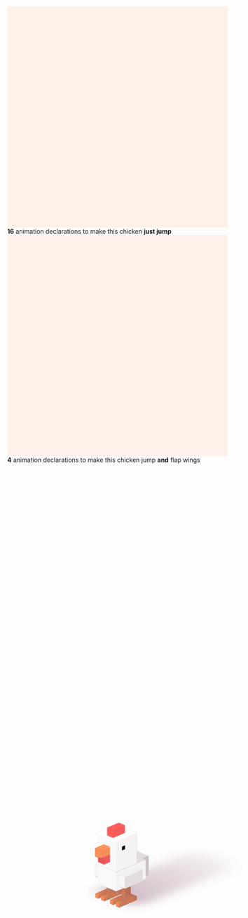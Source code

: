 <div class="example-grid">
<div class="example example4 example4-1">
  <div class="example__view">
    <div class="chicken">
      <!-- head	 -->
      <div class="cube chicken__head">
        <div>
          <div class="shadow"></div>
        </div>
        <div class="shadow"></div>
      </div>
      <div class="cube chicken__beak">
        <div></div>
      </div>
      <div class="cube chicken__wattle">
        <div></div>
        <div class="shadow"></div>
      </div>
      <div class="cube chicken__comb">
        <div></div>
      </div>
      <!-- body	 -->
      <div class="cube chicken__body">
        <div></div>
      </div>
      <div class="cube chicken__tail">
        <div></div>
      </div>
      <div class="cube chicken__wing chicken__wing-left">
        <div></div>
      </div>
      <div class="cube chicken__wing chicken__wing-right">
        <div></div>
      </div>
      <!-- legs	 -->
      <div class="cube chicken__knee chicken__knee-right">
        <div></div>
      </div>
      <div class="cube chicken__knee chicken__knee-left">
        <div></div>
      </div>
      <div class="cube chicken__foot chicken__foot-right">
        <div></div>
      </div>
      <div class="cube chicken__foot chicken__foot-left">
        <div></div>
      </div>
      <div class="cube chicken__finger chicken__finger-one">
        <div>
          <div class="shadow"></div>
        </div>
      </div>
      <div class="cube chicken__finger chicken__finger-two">
        <div>
          <div class="shadow"></div>
        </div>
      </div>
      <div class="cube chicken__finger chicken__finger-three">
        <div>
          <div class="shadow"></div>
        </div>
      </div>
      <div class="cube chicken__finger chicken__finger-four">
        <div>
          <div class="shadow"></div>
        </div>
      </div>
      <!-- shadow	-->
      <div class="chicken__shadow"></div>
    </div>
  </div>
  <div class="example__code"><strong>16</strong> animation declarations to make this chicken <strong>just jump</strong></div>
</div>
<div class="example example4 example4-2">
  <div class="example__view">
    <div class="chicken">
      <!-- body	 -->
      <div class="cube chicken__body">
        <div></div>
        <!-- head	 -->
        <div class="cube chicken__head">
          <div>
            <div class="shadow"></div>
          </div>
          <div class="shadow"></div>
          <div class="cube chicken__beak">
            <div></div>
            <div class="cube chicken__wattle">
              <div></div>
              <div class="shadow"></div>
            </div>
          </div>
          <div class="cube chicken__comb">
            <div></div>
          </div>
        </div>
        <div class="cube chicken__tail">
          <div></div>
        </div>
        <div class="cube chicken__wing chicken__wing-left">
          <div></div>
        </div>
        <div class="cube chicken__wing chicken__wing-right">
          <div></div>
        </div>
      </div>
      <!-- legs	 -->
      <div class="cube chicken__knee chicken__knee-right">
        <div></div>
        <div class="cube chicken__foot chicken__foot-right">
          <div></div>
          <div class="cube chicken__finger chicken__finger-one">
            <div>
              <div class="shadow"></div>
            </div>
          </div>
          <div class="cube chicken__finger chicken__finger-two">
            <div>
              <div class="shadow"></div>
            </div>
          </div>
        </div>
      </div>
      <div class="cube chicken__knee chicken__knee-left">
        <div></div>
        <div class="cube chicken__foot chicken__foot-left">
          <div></div>
          <div class="cube chicken__finger chicken__finger-one">
            <div>
              <div class="shadow"></div>
            </div>
          </div>
          <div class="cube chicken__finger chicken__finger-two">
            <div>
              <div class="shadow"></div>
            </div>
          </div>
        </div>
      </div>
      <!-- shadow	-->
      <div class="chicken__shadow"></div>
    </div>
  </div>
  <div class="example__code"><strong>4</strong> animation declarations to make this chicken jump <strong>and</strong> flap wings</div>
</div>
</div>

<style>
  .example4 .example__view {
    aspect-ratio: 1;
    background-color: #fff0ea;
  }

  .example4 .chicken, .example4 .chicken *, .example4 .chicken *::before, .example4 .chicken *::after {
    content: '';
    position: absolute;
    transform-style: preserve-3d;
    transform-origin: top left;
  }

  .example4 .chicken {
    --red: #FF5E5B;
    --white: #FFFFFF;
    --orange: #ff945b;
    --light: #FFF4CD;
    --shadow: color-mix(in srgb, #c07d9e, #000000 50%);

    font-size: min(1vw, 1vh);
    top: 50%; left: 50%;

    transform-origin: 3em 2em;
    transform: translate(-2em, -2em) rotateX(65deg) rotateZ(45deg);
  }



  /* basic smart cube */
  .example4 .cube {
    width: var(--x); height: var(--y);
    background-color: color-mix(in srgb, var(--color) 50%, #333333);
  }
  .example4 .cube::before {
    width: 100%; height: var(--z);
    background-color: color-mix(in srgb, var(--color) 70%, #333333);
    transform-origin: top center;
    rotate: x 90deg;
  }
  .example4 .cube::after {
    width: 100%; height: var(--z);
    background-color: color-mix(in srgb, var(--color) 90%, white);
    translate: 0 var(--y);
    transform-origin: top center;
    rotate: x 90deg;
  }
  .example4 .cube > div:nth-child(1) {
    width: 100%; height: 100%;
    background-color: var(--color);
    translate: 0 0 var(--z);
  }
  .example4 .cube > div:nth-child(1)::before {
    width: var(--z); height: 100%;
    background-color: color-mix(in srgb, var(--color) 90%, #333333);
    transform-origin: left center;
    rotate: y 90deg;
  }
  .example4 .cube > div:nth-child(1)::after {
    width: var(--z); height: 100%;
    background-color: color-mix(in srgb, var(--color) 90%, #333333);
    transform-origin: left center;
    rotate: y 90deg;
    translate: var(--x);
  }



  .example4 .chicken__head {
    --x: 6em; --y: 7em; --z: 8em;
    --color: var(--white);
  }
  .example4 .chicken__head > div::before,
  .example4 .chicken__head > div::after {
    background-image: linear-gradient(black, black);
    background-position: 2em 4em;
    background-size: 1em 1em;
    background-repeat: no-repeat;
  }
  .example4 .chicken__beak {
    --x: 2em; --y: 3em; --z: 2em;
    --color: var(--orange);
  }
  .example4 .chicken__wattle {
    --x: 2em; --y: 2em; --z: 2em;
    --color: var(--red);
  }
  .example4 .chicken__comb {
    --x: 2em; --y: 4em; --z: 2em;
    --color: var(--red);
  }
  .example4 .chicken__body {
    --x: 6em; --y: 10em; --z: 5em;
    --color: var(--white);
  }
  .example4 .chicken__tail {
    --x: 4em; --y: 2em; --z: 5em;
    --color: var(--white);
  }
  .example4 .chicken__wing {
    --x: 2em; --y: 6em; --z: 3em;
    --color: var(--white);
  }
  .example4 .chicken__knee {
    --x: 1em; --y: 1em; --z: 3em;
    --color: var(--orange);
  }
  .example4 .chicken__foot {
    --x: 3em; --y: 3em; --z: 1em;
    --color: var(--orange);
  }
  .example4 .chicken__finger {
    --x: 1em; --y: 2em; --z: 1em;
    --color: var(--orange);
  }



  /* COLORING */
  .example4 .chicken__head > div:nth-child(1),
  .example4 .chicken__comb > div:nth-child(1),
  .example4 .chicken__comb::after,
  .example4 .chicken__beak > div:nth-child(1) {
    background-color:  color-mix(in srgb, var(--color), var(--shadow) 0%) !important;
  }
  .example4 .chicken__head::after,
  .example4 .chicken__body::after,
  .example4 .chicken__beak::after {
    background-color:  color-mix(in srgb, var(--color), var(--shadow) 3%) !important;
  }
  .example4 .chicken__wing::after {
    background-color:  color-mix(in srgb, var(--color), var(--shadow) 5%) !important;
  }
  .example4 .chicken__head > div:nth-child(1)::before,
  .example4 .chicken__head > div:nth-child(1)::after,
  .example4 .chicken__body > div:nth-child(1)::before,
  .example4 .chicken__body > div:nth-child(1)::after,
  .example4 .chicken__comb > div:nth-child(1)::before,
  .example4 .chicken__comb > div:nth-child(1)::after,
  .example4 .chicken__beak > div:nth-child(1)::before,
  .example4 .chicken__beak > div:nth-child(1)::after,
  .example4 .chicken__finger::after {
    background-color:  color-mix(in srgb, var(--color), var(--shadow) 7%) !important;
  }
  .example4 .chicken__wing > div:nth-child(1),
  .example4 .chicken__wattle > div:nth-child(1)::before,
  .example4 .chicken__wattle > div:nth-child(1)::after {
    background-color:  color-mix(in srgb, var(--color), var(--shadow) 9%) !important;
  }
  .example4 .chicken__body > div:nth-child(1),
  .example4 .chicken__tail > div:nth-child(1),
  .example4 .chicken__wing > div:nth-child(1)::after,
  .example4 .chicken__wattle::after,
  .example4 .chicken__finger > div:nth-child(1) {
    background-color:  color-mix(in srgb, var(--color), var(--shadow) 18%) !important;
  }
  .example4 .chicken__body,
  .example4 .chicken__tail {
    background-color:  color-mix(in srgb, var(--color), var(--shadow) 28%) !important;
  }
  .example4 .chicken__finger > div:nth-child(1)::before,
  .example4 .chicken__finger > div:nth-child(1)::after,
  .example4 .chicken__foot > div:nth-child(1)::before,
  .example4 .chicken__foot > div:nth-child(1)::after,
  .example4 .chicken__knee::after,
  .example4 .chicken__tail > div:nth-child(1)::before,
  .example4 .chicken__tail > div:nth-child(1)::after,
  .example4 .chicken__head::before {
    background-color:  color-mix(in srgb, var(--color), var(--shadow) 32%) !important;
  }
  .example4 .chicken__foot > div:nth-child(1) {
    background-color:  color-mix(in srgb, var(--color), var(--shadow) 34%) !important;
  }
  .example4 .chicken__knee > div:nth-child(1)::before,
  .example4 .chicken__knee > div:nth-child(1)::after,
  .example4 .chicken__wing::before,
  .example4 .chicken__beak {
    background-color:  color-mix(in srgb, var(--color), var(--shadow) 42%) !important;
  }
  .example4 .chicken__foot::after,
  .example4 .chicken__wattle,
  .example4 .chicken__knee::before,
  .example4 .chicken__body::before {
    background-color:  color-mix(in srgb, var(--color), var(--shadow) 44%) !important;
  }
  .example4 .chicken__foot::before,
  .example4 .chicken__wing,
  .example4 .chicken__tail::before {
    background-color:  color-mix(in srgb, var(--color), var(--shadow) 52%) !important;
  }



  /*  shadows  */
  .example4 .chicken__shadow {
    width: 24em; height: 40em;
    transform: translateX(-50%) translateY(-34em) translateZ(-9em);
    filter: blur(2em);
  }
  .example4 .chicken__shadow::before {
    width: 100%; height: 100%;
    background: linear-gradient(0deg, color-mix(in srgb, color-mix(in srgb, #c07d9e, var(--shadow) 50%), transparent 75%), transparent);
    clip-path: polygon(12em 39em, 13em 39em, 13em 37em, 17em 37em, 17em 39em, 18em 39em, 21em 36.8em, 21.8em 34.2em, 21.8em 21.9em, 21.8em 21.9em, 22.6em 6.9em, 17.4em 4em, 13.3em 3.9em, 9em 7em, 8.5em 21.9em, 8.2em 34.3em, 9em 36.8em, 11em 39em);
  }
  .example4 .chicken__head > div .shadow {
    top: 0em; left: 2em;
    width: 2em; height: 2em;
    background: linear-gradient(0deg, color-mix(in srgb, color-mix(in srgb, #c07d9e, var(--shadow) 50%), transparent 85%), transparent);
  }
  .example4 .chicken__head > .shadow {
    top: 7.01em; left: 2em;
    width: 2em; height: 2.9em;
    background: linear-gradient(0deg, color-mix(in srgb, color-mix(in srgb, #c07d9e, var(--shadow) 50%), transparent 85%), transparent);
    rotate: x 90deg;
    translate: 0 0 -0.9em;
  }
  .example4 .chicken__wattle .shadow {
    top: 2.02em; left: 0em;
    width: 2em; height: 2em;
    background: linear-gradient(0deg, color-mix(in srgb, var(--shadow), transparent 80%), transparent 1.5em);
    rotate: x 90deg;
  }
  .example4 .chicken__finger > div .shadow {
    top: 0em; left: 0em;
    width: 1em; height: 1.3em;
    background: linear-gradient(180deg, color-mix(in srgb, var(--shadow), transparent 80%), transparent 1.5em);
  }


  /* example 1 */
  @property --e4-1 {
    syntax: "<number>";
    inherits: false;
    initial-value: 0;
  }
  .example4-1 .chicken__head {
    translate: 0em 0em calc(0em + var(--e4-1) * 1em);
    animation: example4-1 3s -.05s infinite;
  }
  @keyframes example4-1 {
    0%, 85%, 100% { --e4-1: 0; }
    20%, 80% { --e4-1: -1; }
    50%, 60% { --e4-1: 5; }
  }
  @keyframes example4-2 {
    0%, 20%, 80%, 100% { --e4-1: 0; }
    50%, 60% { --e4-1: 5; }
  }
  .example4-1 .chicken__beak {
    translate: 2em 7em calc(4em + var(--e4-1) * 1em);
    animation: example4-1 3s -.1s infinite;
  }
  .example4-1 .chicken__wattle {
    translate: 2em 7em calc(2em + var(--e4-1) * 1em);
    animation: example4-1 3s -.15s infinite;
  }
  .example4-1 .chicken__comb {
    translate: 2em 2em calc(8em + var(--e4-1) * 1em);
    animation: example4-1 3s -.1s infinite;
  }
  .example4-1 .chicken__body {
    translate: 0em -3em calc(-5em + var(--e4-1) * 1em);
    animation: example4-1 3s infinite;
  }
  .example4-1 .chicken__tail {
    translate: 1em -5em calc(-5em + var(--e4-1) * 1em);
    animation: example4-1 3s -.05s infinite;
  }
  .example4-1 .chicken__wing {
    animation: example4-1 3s -.05s infinite;
  }
  .example4-1 .chicken__wing-left {
    translate: -2em 0em calc(-4em + var(--e4-1) * 1em);
  }
  .example4-1 .chicken__wing-right {
    translate: 6em 0em calc(-4em + var(--e4-1) * 1em);
  }
  .example4-1 .chicken__knee {
    animation: example4-2 3s -.05s infinite;
  }
  .example4-1 .chicken__knee-right {
    translate: 5em 2em calc(-8em + var(--e4-1) * 1em);
  }
  .example4-1 .chicken__knee-left {
    translate: 0em 2em calc(-8em + var(--e4-1) * 1em);
  }
  .example4-1 .chicken__foot {
    animation: example4-2 3s -.1s infinite;
  }
  .example4-1 .chicken__foot-right {
    translate: 4em 1em calc(-9em + var(--e4-1) * 1em);
  }
  .example4-1 .chicken__foot-left {
    translate: -1em 1em calc(-9em + var(--e4-1) * 1em);
  }
  .example4-1 .chicken__finger {
    animation: example4-2 3s -.15s infinite;
  }
  .example4-1 .chicken__finger-one {
    translate: -1em 4em calc(-9em + var(--e4-1) * 1em);
  }
  .example4-1 .chicken__finger-two {
    translate: 1em 4em calc(-9em + var(--e4-1) * 1em);
  }
  .example4-1 .chicken__finger-three {
    translate: 4em 4em calc(-9em + var(--e4-1) * 1em);
  }
  .example4-1 .chicken__finger-four {
    translate: 6em 4em calc(-9em + var(--e4-1) * 1em);
  }

  /* example 2 */
  .example4-2 .chicken__body {
    translate: 0em -3em -5em;
    animation: example4-body 3s infinite;
  }
  @keyframes example4-body {
    0%, 90%, 100% { translate: 0em -3em -5em; }
    20%, 80% { translate: 0em -3em -6em; }
    50%, 60% { translate: 0em -3em 0em; }
  }
  .example4-2 .chicken__head {
    translate: 0em 3em 5em;
  }
  .example4-2 .chicken__beak {
    translate: 2em 7em 4em;
  }
  .example4-2 .chicken__wattle {
    translate: 0em 0em -2em;
  }
  .example4-2 .chicken__comb {
    translate: 2em 2em 8em;
  }
  .example4-2 .chicken__tail {
    translate: -2em -5em -2em;
  }
  .example4-2 .chicken__wing-left {
    translate: -2em 3em 1em;
    transform-origin: top right 3em;
    animation: example4-wing-left 3s -.1s infinite;
  }
  @keyframes example4-wing-left {
    0%, 20%, 100% { rotate: y 0deg; }
    50%, 70% { rotate: y 90deg; }
  }
  .example4-2 .chicken__wing-right {
    translate: 6em 3em 1em;
    transform-origin: top left 3em;
    animation: example4-wing-right 3s -.1s infinite;
  }
  @keyframes example4-wing-right {
    0%, 20%, 100% { rotate: y 0deg; }
    50%, 70% { rotate: y -90deg; }
  }
  .example4-2 .chicken__knee {
    animation: example4-knee 3s infinite;
  }
  @keyframes example4-knee {
    0%, 20%, 80%, 100% { transform: translateZ(0em); }
    50%, 60% { transform: translateZ(5em); }
  }
  .example4-2 .chicken__knee-right {
    translate: 5em 3em -8em;
  }
  .example4-2 .chicken__knee-left {
    translate: 0em 3em -8em;
  }
  .example4-2 .chicken__foot {
    translate: -1em -1em -1em;
  }
  .example4-2 .chicken__finger-one {
    translate: 0em 3em 0em;
  }
  .example4-2 .chicken__finger-two {
    translate: 2em 3em 0em;
  }
</style>